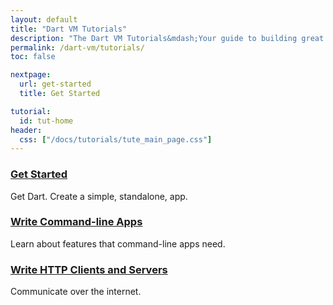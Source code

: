 ```yaml
---
layout: default
title: "Dart VM Tutorials"
description: "The Dart VM Tutorials&mdash;Your guide to building great apps."
permalink: /dart-vm/tutorials/
toc: false

nextpage:
  url: get-started
  title: Get Started

tutorial:
  id: tut-home
header:
  css: ["/docs/tutorials/tute_main_page.css"]
---
```


<div class="row">
  <div class="col-md-6">
    <div class="card">
      <h3><a href="{{site.dart_vm}}/tutorials/get-started">Get Started</a></h3>
      <p>Get Dart. Create a simple, standalone, app.</p>
    </div>
  </div>

  <div class="col-md-6">
    <div class="card">
      <h3><a href="{{site.dart_vm}}/tutorials/cmdline">Write Command-line Apps</a></h3>
      <p>Learn about features that command-line apps need.</p>
    </div>
  </div>

  <div class="col-md-6">
    <div class="card">
      <h3><a href="{{site.dart_vm}}/tutorials/httpserver">Write HTTP Clients and Servers</a></h3>
      <p>Communicate over the internet.</p>
    </div>
  </div>
</div>
